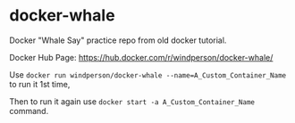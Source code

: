 # docker-whale
Docker "Whale Say" practice repo from old docker tutorial.

Docker Hub Page: https://hub.docker.com/r/windperson/docker-whale/

Use `docker run windperson/docker-whale --name=A_Custom_Container_Name` to run it 1st time,

Then to run it again use `docker start -a A_Custom_Container_Name` command.